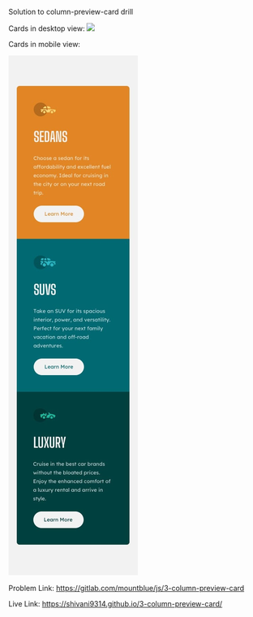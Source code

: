 Solution to column-preview-card drill

Cards in desktop view:
![](https://github.com/Shivani9314/3-column-preview-card/assets/100601939/f2825385-03f3-408b-9e03-ff752d11be28)

Cards in mobile view:  

![](./design/mobile-design.jpg)

Problem Link: https://gitlab.com/mountblue/js/3-column-preview-card

Live Link: https://shivani9314.github.io/3-column-preview-card/


